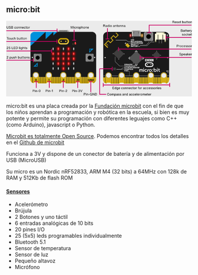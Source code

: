 ## micro:bit

![Hardware de micro:bit](./images/microbit.png)

micro:bit es una placa creada por la [Fundación microbit](http://microbit.org/es/) con el fin de que los niños aprendan a programación y robótica en la escuela, si bien es muy potente y permite su programación con diferentes leguajes como C++ (como Arduino), javascript o Python.

[Microbit es totalmente Open Source](https://www.microbit.co.uk/open_source). Podemos encontrar todos los detalles en el [Github de microbit](https://github.com/bbcmicrobit)


Funciona a 3V y dispone de un conector de batería y de alimentación por USB (MicroUSB)

Su micro es un Nordic nRF52833, ARM M4 (32 bits) a 64MHz con 128k de RAM y 512Kb de flash ROM

#### [Sensores](https://microbit.org/guide/features/)

* Acelerómetro
* Brújula
* 2 Botones y uno táctil
* 6 entradas analógicas de 10 bits
* 20 pines I/O
* 25 (5x5) leds programables individualmente
* Bluetooth 5.1
* Sensor de temperatura
* Sensor de luz
* Pequeño altavoz
* Micrófono


